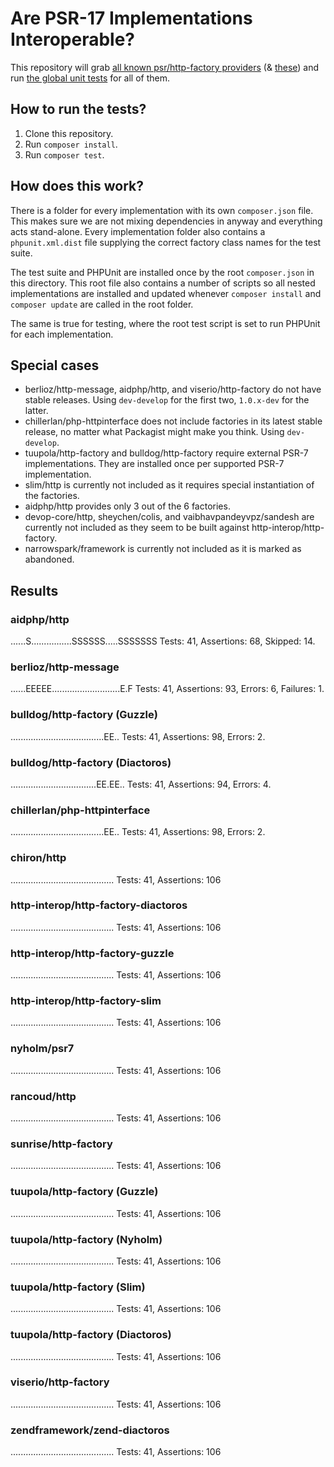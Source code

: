 # Are PSR-17 Implementations Interoperable?

This repository will grab [all known psr/http-factory providers](https://packagist.org/providers/psr/http-factory-implementation) (& [these](https://packagist.org/providers/psr/http-factory)) and run [the global unit tests](https://github.com/http-interop/http-factory-tests) for all of them.

## How to run the tests?

1. Clone this repository.
2. Run `composer install`.
3. Run `composer test`.

## How does this work?

There is a folder for every implementation with its own `composer.json` file. This makes sure we are not mixing dependencies in anyway and everything acts stand-alone. Every implementation folder also contains a `phpunit.xml.dist` file supplying the correct factory class names for the test suite.

The test suite and PHPUnit are installed once by the root `composer.json` in this directory. This root file also contains a number of scripts so all nested implementations are installed and updated whenever `composer install` and `composer update` are called in the root folder.

The same is true for testing, where the root test script is set to run PHPUnit for each implementation.

## Special cases

* berlioz/http-message, aidphp/http, and viserio/http-factory do not have stable releases. Using `dev-develop` for the first two, `1.0.x-dev` for the latter.
* chillerlan/php-httpinterface does not include factories in its latest stable release, no matter what Packagist might make you think. Using `dev-develop`.
* tuupola/http-factory and bulldog/http-factory require external PSR-7 implementations. They are installed once per supported PSR-7 implementation.
* slim/http is currently not included as it requires special instantiation of the factories.
* aidphp/http provides only 3 out of the 6 factories.
* devop-core/http, sheychen/colis, and vaibhavpandeyvpz/sandesh are currently not included as they seem to be built against http-interop/http-factory.
* narrowspark/framework is currently not included as it is marked as abandoned.

## Results

### aidphp/http

......S................SSSSSS.....SSSSSSS
Tests: 41, Assertions: 68, Skipped: 14.

### berlioz/http-message

......EEEEE...........................E.F
Tests: 41, Assertions: 93, Errors: 6, Failures: 1.

### bulldog/http-factory (Guzzle)

.....................................EE..
Tests: 41, Assertions: 98, Errors: 2.

### bulldog/http-factory (Diactoros)

..................................EE.EE..
Tests: 41, Assertions: 94, Errors: 4.

### chillerlan/php-httpinterface

.....................................EE..
Tests: 41, Assertions: 98, Errors: 2.

### chiron/http

.........................................
Tests: 41, Assertions: 106

### http-interop/http-factory-diactoros

.........................................
Tests: 41, Assertions: 106

### http-interop/http-factory-guzzle

.........................................
Tests: 41, Assertions: 106

### http-interop/http-factory-slim

.........................................
Tests: 41, Assertions: 106

### nyholm/psr7

.........................................
Tests: 41, Assertions: 106

### rancoud/http

.........................................
Tests: 41, Assertions: 106

### sunrise/http-factory

.........................................
Tests: 41, Assertions: 106

### tuupola/http-factory (Guzzle)

.........................................
Tests: 41, Assertions: 106

### tuupola/http-factory (Nyholm)

.........................................
Tests: 41, Assertions: 106

### tuupola/http-factory (Slim)

.........................................
Tests: 41, Assertions: 106

### tuupola/http-factory (Diactoros)

.........................................
Tests: 41, Assertions: 106

### viserio/http-factory

.........................................
Tests: 41, Assertions: 106

### zendframework/zend-diactoros

.........................................
Tests: 41, Assertions: 106
